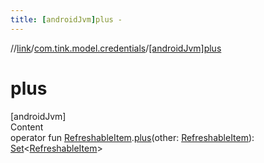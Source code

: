 ```yaml
---
title: [androidJvm]plus -
---
```

//[link](../index.md)/[com.tink.model.credentials](index.md)/[[androidJvm]plus]([android-jvm]plus.md)



# plus  
[androidJvm]  
Content  
operator fun [RefreshableItem]([android-jvm]-refreshable-item/index.md).[plus]([android-jvm]plus.md)(other: [RefreshableItem]([android-jvm]-refreshable-item/index.md)): [Set](https://kotlinlang.org/api/latest/jvm/stdlib/kotlin.collections/-set/index.html)<[RefreshableItem]([android-jvm]-refreshable-item/index.md)>  



